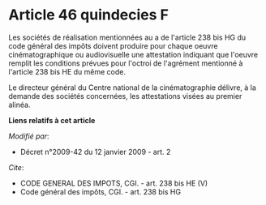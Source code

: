 # Article 46 quindecies F

Les sociétés de réalisation mentionnées au a de l'article 238 bis HG du code général des impôts doivent produire pour chaque
oeuvre cinématographique ou audiovisuelle une attestation indiquant que l'oeuvre remplit les conditions prévues pour l'octroi
de l'agrément mentionné à l'article 238 bis HE du même code. 

Le directeur général du Centre national de la cinématographie délivre, à la demande des sociétés concernées, les attestations
visées au premier alinéa.

**Liens relatifs à cet article**

_Modifié par_:

  - Décret n°2009-42 du 12 janvier 2009 - art. 2

_Cite_:

  - CODE GENERAL DES IMPOTS, CGI. - art. 238 bis HE (V)
  - Code général des impôts, CGI. - art. 238 bis HG

